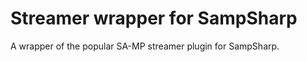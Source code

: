 Streamer wrapper for SampSharp
=====================

A wrapper of the popular SA-MP streamer plugin for SampSharp.
